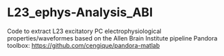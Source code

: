 # L23_ephys-Analysis_ABI
Code to extract L23 excitatory PC electrophysiological properties/waveformes based on the Allen Brain Institute pipeline 
Pandora toolbox: https://github.com/cengique/pandora-matlab
